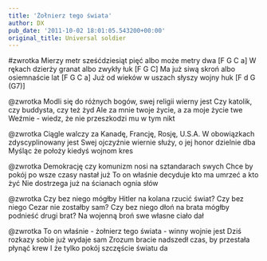 ```yaml
---
title: 'Żołnierz tego świata'
author: DX
pub_date: '2011-10-02 18:01:05.543200+00:00'
original_title: Universal soldier
---
```


#zwrotka
Mierzy metr sześćdziesiąt pięć albo może metry dwa [F G C a]
W rękach dzierży granat albo zwykły łuk [F G C]
Ma już siwą skroń albo osiemnaście lat [F G C a]
Już od wieków w uszach słyszy wojny huk [F d G (G7)]

@zwrotka
Modli się do różnych bogów, swej religii wierny jest
Czy katolik, czy buddysta, czy też żyd
Ale za mnie twoje życie, a za moje życie twe
Weźmie - wiedz, że nie przeszkodzi mu w tym nikt

@zwrotka
Ciągle walczy za Kanadę, Francję, Rosję, U.S.A.
W obowiązkach zdyscyplinowany jest
Swej ojczyźnie wiernie służy, o jej honor dzielnie dba
Myśląc że położy kiedyś wojnom kres

@zwrotka
Demokrację czy komunizm nosi na sztandarach swych
Chce by pokój po wsze czasy nastał już
To on właśnie decyduje kto ma umrzeć a kto żyć
Nie dostrzega już na ścianach ognia słów

@zwrotka
Czy bez niego mógłby Hitler na kolana rzucić świat?
Czy bez niego Cezar nie zostałby sam?
Czy bez niego dłoń na brata mógłby podnieść drugi brat?
Na wojenną broń swe własne ciało dał

@zwrotka
To on właśnie - żołnierz tego świata - winny wojnie jest
Dziś rozkazy sobie już wydaje sam
Zrozum bracie nadszedł czas, by przestała płynąć krew
I że tylko pokój szczęście światu da